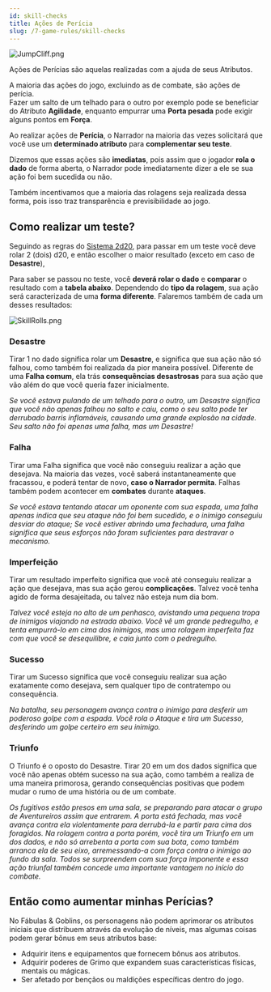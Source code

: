 ```yaml
---
id: skill-checks
title: Ações de Perícia
slug: /7-game-rules/skill-checks
---
```


![JumpCliff.png](https://s3.us-west-2.amazonaws.com/fabulas-e-goblins-book/%5Cvscode%5C927c13b1-80cd-418a-83f3-34aca47b708b.png)

Ações de Perícias são aquelas realizadas com a ajuda de seus Atributos.

A maioria das ações do jogo, excluindo as de combate, são ações de perícia.<br/>
Fazer um salto de um telhado para o outro por exemplo pode se beneficiar do Atributo **Agilidade**, enquanto empurrar uma **Porta pesada** pode exigir alguns pontos em **Força**.

Ao realizar ações de **Perícia**, o Narrador na maioria das vezes solicitará que você use um **determinado atributo** para **complementar seu teste**.

Dizemos que essas ações são **imediatas**, pois assim que o jogador **rola o dado** de forma aberta, o Narrador pode imediatamente dizer a ele se sua ação foi bem sucedida ou não.

Também incentivamos que a maioria das rolagens seja realizada dessa forma, pois isso traz transparência e previsibilidade ao jogo.

## Como realizar um teste?

Seguindo as regras do [Sistema 2d20](/docs/8-system-2d20/system-introduction.md), para passar em um teste você deve rolar 2 (dois) d20, e então escolher o maior resultado (exceto em caso de **Desastre**),

Para saber se passou no teste, você **deverá rolar o dado** e **comparar** o resultado com a **tabela abaixo**. Dependendo do **tipo da rolagem**, sua ação será caracterizada de uma **forma diferente**. Falaremos também de cada um desses resultados:

![SkillRolls.png](https://s3.us-west-2.amazonaws.com/fabulas-e-goblins-book/%5Cvscode%5C9865f9f1-9159-42b7-89f7-97cac63592e5.png)

### Desastre

Tirar 1 no dado significa rolar um **Desastre**, e significa que sua ação não só falhou, como também foi realizada da pior maneira possível. Diferente de uma **Falha comum**, ela trás **consequências desastrosas** para sua ação que vão além do que você queria fazer inicialmente.

*Se você estava pulando de um telhado para o outro, um Desastre significa que você não apenas falhou no salto e caiu, como o seu salto pode ter derrubado barris inflamáveis, causando uma grande explosão na cidade. Seu salto não foi apenas uma falha, mas um Desastre!*

### Falha

Tirar uma Falha significa que você não conseguiu realizar a ação que desejava. Na maioria das vezes, você saberá instantaneamente que fracassou, e poderá tentar de novo, **caso o Narrador permita**. Falhas também podem acontecer em **combates** durante **ataques**.

*Se você estava tentando atacar um oponente com sua espada, uma falha apenas indica que seu ataque não foi bem sucedido, e o inimigo conseguiu desviar do ataque; Se você estiver abrindo uma fechadura, uma falha significa que seus esforços não foram suficientes para destravar o mecanismo.*

### Imperfeição

Tirar um resultado imperfeito significa que você até conseguiu realizar a ação que desejava, mas sua ação gerou **complicações**. Talvez você tenha agido de forma desajeitada, ou talvez não esteja num dia bom.

*Talvez você esteja no alto de um penhasco, avistando uma pequena tropa de inimigos viajando na estrada abaixo. Você vê um grande pedregulho, e tenta empurrá-lo em cima dos inimigos, mas uma rolagem imperfeita faz com que você se desequilibre, e caia junto com o pedregulho.*

### Sucesso

Tirar um Sucesso significa que você conseguiu realizar sua ação exatamente como desejava, sem qualquer tipo de contratempo ou consequência.

*Na batalha, seu personagem avança contra o inimigo para desferir um poderoso golpe com a espada. Você rola o Ataque e tira um Sucesso, desferindo um golpe certeiro em seu inimigo.*

### Triunfo

O Triunfo é o oposto do Desastre. Tirar 20 em um dos dados significa que você não apenas obtém sucesso na sua ação, como também a realiza de uma maneira primorosa, gerando consequências positivas que podem mudar o rumo de uma história ou de um combate.

*Os fugitivos estão presos em uma sala, se preparando para atacar o grupo de Aventureiros assim que entrarem. A porta está fechada, mas você avança contra ela violentamente para derrubá-la e partir para cima dos foragidos. Na rolagem contra a porta porém, você tira um Triunfo em um dos dados, e não só arrebenta a porta com sua bota, como também arranca ela de seu eixo, arremessando-a com força contra o inimigo ao fundo da sala. Todos se  surpreendem com sua força imponente e essa ação triunfal também concede uma importante vantagem no início do combate.*

## Então como aumentar minhas Perícias?

No Fábulas & Goblins, os personagens não podem aprimorar os atributos iniciais que distribuem através da evolução de níveis, mas algumas coisas podem gerar bônus em seus atributos base:

- Adquirir itens e equipamentos que fornecem bônus aos atributos.
- Adquirir poderes de Grimo que expandem suas características físicas, mentais ou mágicas.
- Ser afetado por bençãos ou maldições específicas dentro do jogo.
